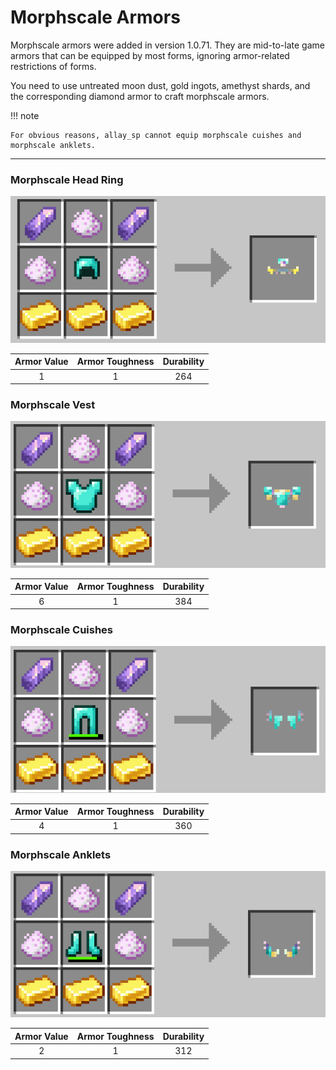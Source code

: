 # Morphscale Armors

Morphscale armors were added in version 1.0.71. They are mid-to-late game armors that can be equipped by most forms, ignoring armor-related restrictions of forms.

You need to use untreated moon dust, gold ingots, amethyst shards, and the corresponding diamond armor to craft morphscale armors.

!!! note

    For obvious reasons, allay_sp cannot equip morphscale cuishes and morphscale anklets.

---

### Morphscale Head Ring

![](../img/craft_morphscale_headring.png)

| Armor Value | Armor Toughness | Durability |
|:---:|:----:|:---:|
|  1  |  1   | 264 |

### Morphscale Vest

![](../img/craft_morphscale_vest.png)

| Armor Value | Armor Toughness | Durability |
|:---:|:----:|:---:|
|  6  |  1   | 384 |

### Morphscale Cuishes

![](../img/craft_morphscale_cuish.png)

| Armor Value | Armor Toughness | Durability |
|:---:|:----:|:---:|
|  4  |  1   | 360 |

### Morphscale Anklets

![](../img/craft_morphscale_anklet.png)

| Armor Value | Armor Toughness | Durability |
|:---:|:----:|:---:|
|  2  |  1   | 312 |